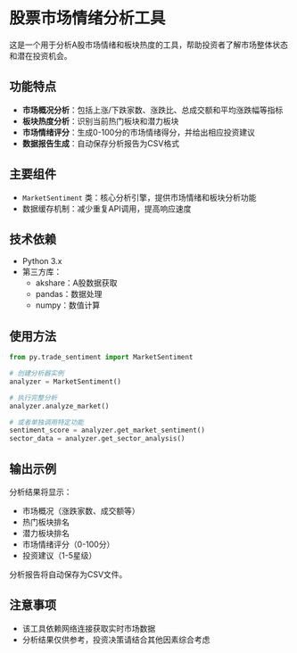 # 股票市场情绪分析工具

这是一个用于分析A股市场情绪和板块热度的工具，帮助投资者了解市场整体状态和潜在投资机会。

## 功能特点

- **市场概况分析**：包括上涨/下跌家数、涨跌比、总成交额和平均涨跌幅等指标
- **板块热度分析**：识别当前热门板块和潜力板块
- **市场情绪评分**：生成0-100分的市场情绪得分，并给出相应投资建议
- **数据报告生成**：自动保存分析报告为CSV格式

## 主要组件

- `MarketSentiment` 类：核心分析引擎，提供市场情绪和板块分析功能
- 数据缓存机制：减少重复API调用，提高响应速度

## 技术依赖

- Python 3.x
- 第三方库：
  - akshare：A股数据获取
  - pandas：数据处理
  - numpy：数值计算

## 使用方法

```python
from py.trade_sentiment import MarketSentiment

# 创建分析器实例
analyzer = MarketSentiment()

# 执行完整分析
analyzer.analyze_market()

# 或者单独调用特定功能
sentiment_score = analyzer.get_market_sentiment()
sector_data = analyzer.get_sector_analysis()
```

## 输出示例

分析结果将显示：
- 市场概况（涨跌家数、成交额等）
- 热门板块排名
- 潜力板块排名
- 市场情绪评分（0-100分）
- 投资建议（1-5星级）

分析报告将自动保存为CSV文件。

## 注意事项

- 该工具依赖网络连接获取实时市场数据
- 分析结果仅供参考，投资决策请结合其他因素综合考虑
